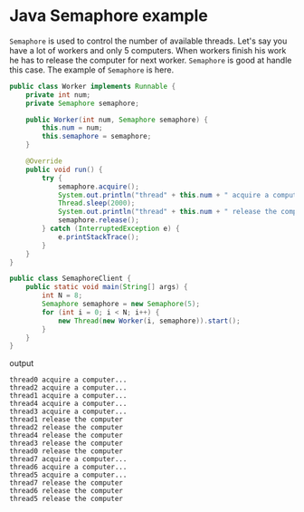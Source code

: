 # Java Semaphore example
`Semaphore` is used to control the number of available threads. Let's say you have a lot of workers and only 5
computers. When workers finish his work he has to release the computer for next worker. `Semaphore` is good at
handle this case. The example of `Semaphore` is here.
```java
public class Worker implements Runnable {
    private int num;
    private Semaphore semaphore;

    public Worker(int num, Semaphore semaphore) {
        this.num = num;
        this.semaphore = semaphore;
    }

    @Override
    public void run() {
        try {
            semaphore.acquire();
            System.out.println("thread" + this.num + " acquire a computer...");
            Thread.sleep(2000);
            System.out.println("thread" + this.num + " release the computer.");
            semaphore.release();
        } catch (InterruptedException e) {
            e.printStackTrace();
        }
    }
}

public class SemaphoreClient {
    public static void main(String[] args) {
        int N = 8;
        Semaphore semaphore = new Semaphore(5);
        for (int i = 0; i < N; i++) {
            new Thread(new Worker(i, semaphore)).start();
        }
    }
}
```
output
```
thread0 acquire a computer...
thread2 acquire a computer...
thread1 acquire a computer...
thread4 acquire a computer...
thread3 acquire a computer...
thread1 release the computer
thread2 release the computer
thread4 release the computer
thread3 release the computer
thread0 release the computer
thread7 acquire a computer...
thread6 acquire a computer...
thread5 acquire a computer...
thread7 release the computer
thread6 release the computer
thread5 release the computer
```